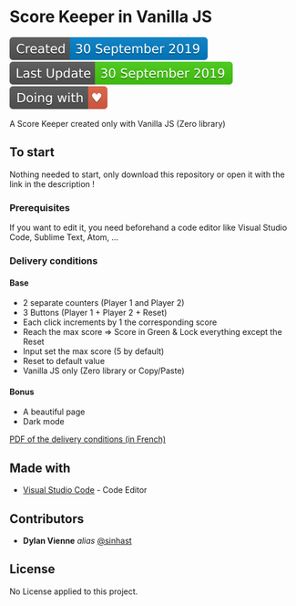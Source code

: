 # Score Keeper in Vanilla JS

![Creation date of this repo](assets/images/createdDate.svg) ![Last update of the repo](assets/images/lastUpdate.svg) ![Doing with love](assets/images/doingWithLove.svg)

A Score Keeper created only with Vanilla JS (Zero library)

## To start

Nothing needed to start, only download this repository or open it with the link in the description !

### Prerequisites

If you want to edit it, you need beforehand a code editor like Visual Studio Code, Sublime Text, Atom, ...

### Delivery conditions

#### Base

* 2 separate counters (Player 1 and Player 2)
* 3 Buttons (Player 1 + Player 2 + Reset)
* Each click increments by 1 the corresponding score
* Reach the max score => Score in Green & Lock everything except the Reset
* Input set the max score (5 by default)
* Reset to default value
* Vanilla JS only (Zero library or Copy/Paste)

#### Bonus

* A beautiful page
* Dark mode

[PDF of the delivery conditions (in French)](https://github.com/yes-we-web/livraisonsolo/blob/master/livraison-solo-05.pdf)

## Made with

* [Visual Studio Code](https://code.visualstudio.com) - Code Editor

## Contributors

* **Dylan Vienne** _alias_ [@sinhast](https://github.com/sinhast?tab=repositories)

## License

No License applied to this project.
